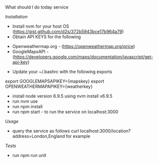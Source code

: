 What should I do today service

*Installation*
- Install nvm for your host OS (https://gist.github.com/d2s/372b5943bce17b964a79)
- Obtain API KEYS for the following
* Openweathermap.org - (https://openweathermap.org/price)
* GoogleMapsAPI - (https://developers.google.com/maps/documentation/javascript/get-api-key)
- Update your ~/.bashrc with the following exports

export GOOGLEMAPSAPIKEY={mapskey}
export OPENWEATHERMAPAPIKEY={weatherkey}

- install node version 6.9.5 using nvm install v6.9.5
- run nvm use
- run npm install
- run npm start - to run the service on localhost:3000

*Usage*
- query the service as follows curl localhost:3000/location?address=London,England for example

*Tests*
- run npm run unit



